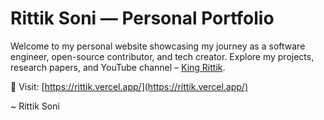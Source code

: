 # Rittik Soni — Personal Portfolio

Welcome to my personal website showcasing my journey as a software engineer, open-source contributor, and tech creator.
Explore my projects, research papers, and YouTube channel – [King Rittik](https://www.youtube.com/@king_rittik?sub_confirmation=1).

🔗 Visit: [https://rittik.vercel.app/](https://rittik.vercel.app/)

~ Rittik Soni
